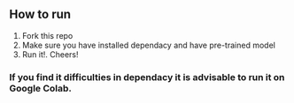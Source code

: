 ## How to run

1. Fork this repo
2. Make sure you have installed dependacy and have pre-trained model 
3. Run it!. Cheers!

### If you find it difficulties in dependacy it is advisable to run it on Google Colab. 
